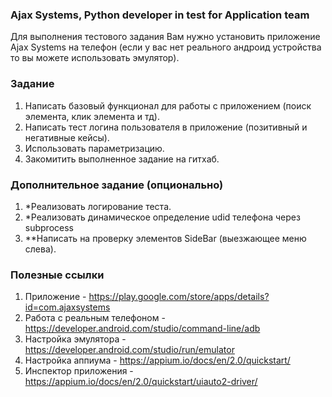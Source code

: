 ### Ajax Systems, Python developer in test for Application team
Для выполнения тестового задания Вам нужно установить приложение Ajax Systems на телефон (если у вас нет реального андроид устройства то вы можете использовать эмулятор).

### Задание
1) Написать базовый функционал для работы с приложением (поиск элемента, клик элемента и тд).
2) Написать тест логина пользователя в приложение (позитивный и негативные кейсы).
3) Использовать параметризацию.
4) Закомитить выполненное задание на гитхаб.

### Дополнительное задание (опционально)
1) *Реализовать логирование теста.
2) *Реализовать динамическое определение udid телефона через subprocess
3) **Написать на проверку элементов SideBar (выезжающее меню слева).

### Полезные ссылки
1) Приложение - https://play.google.com/store/apps/details?id=com.ajaxsystems
2) Работа с реальным телефоном - https://developer.android.com/studio/command-line/adb
3) Настройка эмулятора - https://developer.android.com/studio/run/emulator
4) Настройка аппиума - https://appium.io/docs/en/2.0/quickstart/
5) Инспектор приложения - https://appium.io/docs/en/2.0/quickstart/uiauto2-driver/
